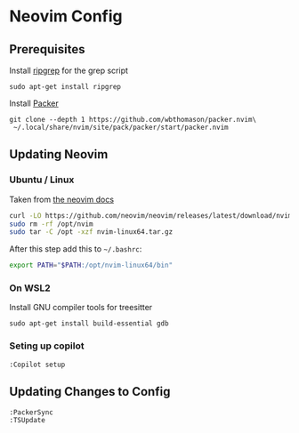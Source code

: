 # Neovim Config

## Prerequisites

Install [ripgrep](https://github.com/BurntSushi/ripgrep#installation) for the grep script

```
sudo apt-get install ripgrep
```

Install [Packer](https://github.com/wbthomason/packer.nvim#quickstart)

```
git clone --depth 1 https://github.com/wbthomason/packer.nvim\
 ~/.local/share/nvim/site/pack/packer/start/packer.nvim
```

## Updating Neovim

### Ubuntu / Linux

Taken from [the neovim docs](https://github.com/neovim/neovim/blob/master/INSTALL.md#pre-built-archives-2)

```sh
curl -LO https://github.com/neovim/neovim/releases/latest/download/nvim-linux64.tar.gz
sudo rm -rf /opt/nvim
sudo tar -C /opt -xzf nvim-linux64.tar.gz
```
  
After this step add this to `~/.bashrc`:
```sh
export PATH="$PATH:/opt/nvim-linux64/bin"
```


### On WSL2

Install GNU compiler tools for treesitter

```
sudo apt-get install build-essential gdb
```

### Seting up copilot

```
:Copilot setup
```

## Updating Changes to Config

```
:PackerSync
:TSUpdate
```
